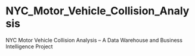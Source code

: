 # NYC_Motor_Vehicle_Collision_Analysis

NYC Motor Vehicle Collision Analysis – A Data Warehouse and Business Intelligence Project
